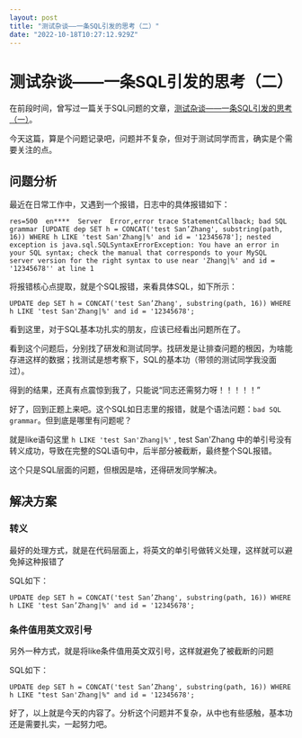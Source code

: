```yaml
---
layout: post
title: "测试杂谈——一条SQL引发的思考（二）"
date: "2022-10-18T10:27:12.929Z"
---
```

测试杂谈——一条SQL引发的思考（二）
===================

在前段时间，曾写过一篇关于SQL问题的文章，[测试杂谈——一条SQL引发的思考（一）](https://www.cnblogs.com/hong-fithing/p/15795088.html)。

今天这篇，算是个问题记录吧，问题并不复杂，但对于测试同学而言，确实是个需要关注的点。

问题分析
----

最近在日常工作中，又遇到一个报错，日志中的具体报错如下：

    res=500  en****  Server  Error,error trace StatementCallback; bad SQL grammar [UPDATE dep SET h = CONCAT('test San’Zhang', substring(path, 16)) WHERE h LIKE 'test San'Zhang|%' and id = '12345678']; nested exception is java.sql.SQLSyntaxErrorException: You have an error in your SQL syntax; check the manual that corresponds to your MySQL server version for the right syntax to use near 'Zhang|%' and id = '12345678'' at line 1
    

将报错核心点提取，就是个SQL报错，来看具体SQL，如下所示：

    UPDATE dep SET h = CONCAT('test San’Zhang', substring(path, 16)) WHERE h LIKE 'test San'Zhang|%' and id = '12345678';
    

看到这里，对于SQL基本功扎实的朋友，应该已经看出问题所在了。

看到这个问题后，分别找了研发和测试同学。找研发是让排查问题的根因，为啥能存进这样的数据；找测试是想考察下，SQL的基本功（带领的测试同学我没面过）。

得到的结果，还真有点震惊到我了，只能说“同志还需努力呀！！！！！”

好了，回到正题上来吧。这个SQL如日志里的报错，就是个语法问题：`bad SQL grammar`。但到底是哪里有问题呢？

就是like语句这里 `h LIKE 'test San'Zhang|%'` , test San'Zhang 中的单引号没有转义成功，导致在完整的SQL语句中，后半部分被截断，最终整个SQL报错。

这个只是SQL层面的问题，但根因是啥，还得研发同学解决。

解决方案
----

### 转义

最好的处理方式，就是在代码层面上，将英文的单引号做转义处理，这样就可以避免掉这种报错了

SQL如下：

    UPDATE dep SET h = CONCAT('test San’Zhang', substring(path, 16)) WHERE h LIKE 'test San’Zhang|%' and id = '12345678';
    

### 条件值用英文双引号

另外一种方式，就是将like条件值用英文双引号，这样就避免了被截断的问题

SQL如下：

    UPDATE dep SET h = CONCAT('test San’Zhang', substring(path, 16)) WHERE h LIKE "test San'Zhang|%" and id = '12345678';
    

好了，以上就是今天的内容了。分析这个问题并不复杂，从中也有些感触，基本功还是需要扎实，一起努力吧。